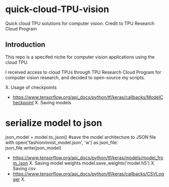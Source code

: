 # quick-cloud-TPU-vision
Quick cloud TPU solutions for computer vision. Credit to TPU Research Cloud Program

## Introduction 

This repo is a specifed niche for computer vision applications using the cloud TPU. 

I received access to cloud TPUs through TPU Research Cloud Program for computer vision research, and decided to open-source my scripts.

X. Usage of checkpoints
- https://www.tensorflow.org/api_docs/python/tf/keras/callbacks/ModelCheckpoint
X. Saving models
# serialize model to json
json_model = model.to_json()
#save the model architecture to JSON file
with open('fashionmnist_model.json', 'w') as json_file:
    json_file.write(json_model)
    
- https://www.tensorflow.org/api_docs/python/tf/keras/models/model_from_json
X. Saving model weights
model.save_weights('model.h5')
X. Saving csv
- https://www.tensorflow.org/api_docs/python/tf/keras/callbacks/CSVLogger
X. 

